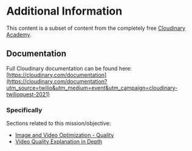 # Additional Information
This content is a subset of content from the completely free [Cloudinary Academy](https://training.cloudinary.com?utm_source=twilio&utm_medium=event&utm_campaign=cloudinary-twilioquest-2021). 

## Documentation
Full Cloudinary documentation can be found here:
[https://cloudinary.com/documentation](https://cloudinary.com/documentation?utm_source=twilio&utm_medium=event&utm_campaign=cloudinary-twilioquest-2021)

### Specifically
Sections related to this mission/objective:
* [Image and Video Optimization - Quality](https://cloudinary.com/documentation/image_optimization#how_to_optimize_image_quality?utm_source=twilio&utm_medium=event&utm_campaign=cloudinary-twilioquest-2021)
* [Video Quality Explanation in Depth](https://cloudinary.com/documentation/video_optimization?utm_source=twilio&utm_medium=event&utm_campaign=cloudinary-twilioquest-2021)